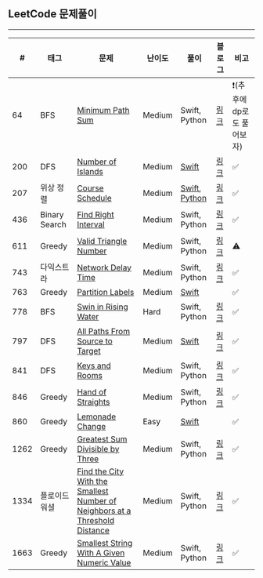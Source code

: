 ## LeetCode 문제풀이

------

| #    | 태그          | 문제                                                         | 난이도 | 풀이                                                         | 블로그                                   | 비고                      |
| ---- | ------------- | ------------------------------------------------------------ | ------ | ------------------------------------------------------------ | ---------------------------------------- | ------------------------- |
| 64   | BFS           | [Minimum Path Sum](https://leetcode.com/problems/minimum-path-sum/) | Medium | Swift, Python                                                | [링크](https://one10004.tistory.com/88)  | ❗️(추후에 dp로도 풀어보자) |
| 200  | DFS           | [Number of Islands](https://leetcode.com/problems/number-of-islands/) | Medium | [Swift](https://github.com/One-Two-Min/WD26_Algo/tree/main/LeetCode/200.%20Number%20of%20Islands) | [링크](https://one10004.tistory.com/65)  | ✅                         |
| 207  | 위상 정렬     | [Course Schedule](https://leetcode.com/problems/course-schedule/) | Medium | [Swift](https://github.com/One-Two-Min/WD26_Algo/blob/main/LeetCode/207.%20Course%20Schedule/207.%20Course%20Schedule.swift), [Python](https://github.com/One-Two-Min/WD26_Algo/blob/main/LeetCode/207.%20Course%20Schedule/207.%20Course%20Schedule.py) | [링크](https://one10004.tistory.com/70)  | ✅                         |
| 436  | Binary Search           | [ Find Right Interval ](https://leetcode.com/problems/find-right-interval/) | Medium | Swift, Python | [링크](https://one10004.tistory.com/130)  | ✅                         |
| 611  | Greedy          | [Valid Triangle Number](https://leetcode.com/problems/valid-triangle-number/) | Medium | Swift, Python | [링크](https://one10004.tistory.com/152)  | ⚠️                        |
| 743  | 다익스트라    | [Network Delay Time](https://leetcode.com/problems/network-delay-time/) | Medium | Swift, Python                                                | [링크](https://one10004.tistory.com/81)  | ✅                         |
| 763  | Greedy        | [Partition Labels](https://leetcode.com/problems/partition-labels/) | Medium | [Swift](https://github.com/One-Two-Min/WD26_Algo/tree/main/LeetCode/763.%20Partition%20Labels) |                                          | ✅                         |
| 778  | BFS           | [Swin in Rising Water](https://leetcode.com/problems/swim-in-rising-water/) | Hard   | Swift, Python                                                | [링크](https://one10004.tistory.com/101) | ✅                         |
| 797  | DFS           | [All Paths From Source to Target](https://leetcode.com/problems/all-paths-from-source-to-target/) | Medium | [Swift](https://github.com/One-Two-Min/WD26_Algo/tree/main/LeetCode/797.%20All%20Paths%20From%20Source%20to%20Target) | [링크](https://one10004.tistory.com/64)  | ✅                         |
| 841  | DFS           | [Keys and Rooms](https://leetcode.com/problems/keys-and-rooms/) | Medium | Swift, Python                                                | [링크](https://one10004.tistory.com/100) | ✅        
| 846  | Greedy          | [Hand of Straights](https://leetcode.com/problems/hand-of-straights/) | Medium | Swift, Python                                                | [링크](https://one10004.tistory.com/147) | ✅     |
| 860  | Greedy        | [Lemonade Change](https://leetcode.com/problems/lemonade-change/) | Easy   | [Swift](https://github.com/One-Two-Min/WD26_Algo/tree/main/LeetCode/860.%20Lemonade%20Change) |                                          | ✅                         |
| 1262  | Greedy        | [Greatest Sum Divisible by Three](https://leetcode.com/problems/greatest-sum-divisible-by-three/) | Medium   | Swift, Python|                [링크](https://one10004.tistory.com/148)                          | ✅                         |
| 1334 | 플로이드 워셜 | [Find the City With the Smallest Number of Neighbors at a Threshold Distance](https://leetcode.com/problems/find-the-city-with-the-smallest-number-of-neighbors-at-a-threshold-distance/) | Medium | Swift, Python                                                | [링크](https://one10004.tistory.com/83)  | ✅                         |
| 1663  | Greedy        | [Smallest String With A Given Numeric Value](https://leetcode.com/problems/smallest-string-with-a-given-numeric-value/) | Medium   | Swift, Python |   [링크](https://one10004.tistory.com/146)                                       | ✅                         |

